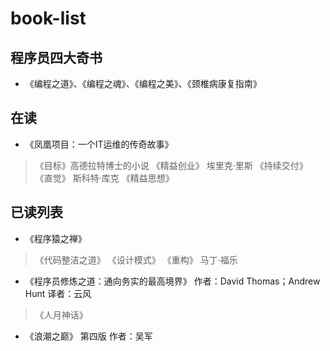 # book-list
## 程序员四大奇书
- 《编程之道》、《编程之魂》、《编程之美》、《颈椎病康复指南》

## 在读
- 《凤凰项目：一个IT运维的传奇故事》
> 《目标》高德拉特博士的小说
> 《精益创业》 埃里克·里斯
> 《持续交付》
> 《直觉》 斯科特·库克
> 《精益思想》

## 已读列表
- 《程序猿之禅》
> 《代码整洁之道》 
> 《设计模式》
> 《重构》 马丁·福乐
- 《程序员修炼之道：通向务实的最高境界》 作者：David Thomas；Andrew Hunt 译者：云风
> 《人月神话》
- 《浪潮之巅》 第四版 作者：吴军
